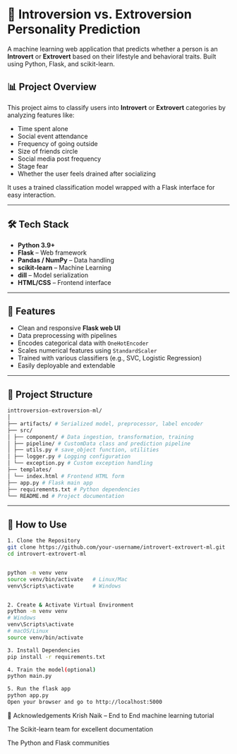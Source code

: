 # 🧠 Introversion vs. Extroversion Personality Prediction

A machine learning web application that predicts whether a person is an **Introvert** or **Extrovert** based on their lifestyle and behavioral traits. Built using Python, Flask, and scikit-learn.

## 📊 Project Overview

This project aims to classify users into **Introvert** or **Extrovert** categories by analyzing features like:

- Time spent alone
- Social event attendance
- Frequency of going outside
- Size of friends circle
- Social media post frequency
- Stage fear
- Whether the user feels drained after socializing

It uses a trained classification model wrapped with a Flask interface for easy interaction.

---

## 🛠️ Tech Stack

- **Python 3.9+**
- **Flask** – Web framework
- **Pandas / NumPy** – Data handling
- **scikit-learn** – Machine Learning
- **dill** – Model serialization
- **HTML/CSS** – Frontend interface

---

## 🚀 Features

- Clean and responsive **Flask web UI**
- Data preprocessing with pipelines
- Encodes categorical data with `OneHotEncoder`
- Scales numerical features using `StandardScaler`
- Trained with various classifiers (e.g., SVC, Logistic Regression)
- Easily deployable and extendable

---

## 📁 Project Structure
``` bash
inttroversion-extroversion-ml/
│
├── artifacts/ # Serialized model, preprocessor, label encoder
├── src/
│ ├── component/ # Data ingestion, transformation, training
│ ├── pipeline/ # CustomData class and prediction pipeline
│ ├── utils.py # save_object function, utilities
│ ├── logger.py # Logging configuration
│ └── exception.py # Custom exception handling
├── templates/
│ └── index.html # Frontend HTML form
├── app.py # Flask main app
├── requirements.txt # Python dependencies
└── README.md # Project documentation

```
---

## 🧪 How to Use





```bash
1. Clone the Repository
git clone https://github.com/your-username/introvert-extrovert-ml.git
cd introvert-extrovert-ml


python -m venv venv
source venv/bin/activate   # Linux/Mac
venv\Scripts\activate      # Windows


2. Create & Activate Virtual Environment
python -m venv venv
# Windows
venv\Scripts\activate
# macOS/Linux
source venv/bin/activate

3. Install Dependencies
pip install -r requirements.txt

4. Train the model(optional)
python main.py

5. Run the flask app 
python app.py
Open your browser and go to http://localhost:5000


```

🙏 Acknowledgements
Krish Naik – End to End machine learning tutorial

The Scikit-learn team for excellent documentation

The Python and Flask communities
